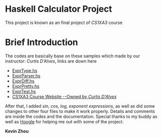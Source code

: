# Haskell Calculator Project

This project is known as an final project of *CS1XA3* course

# Brief Introduction

The codes are basically base on these samples which made by our instructor: *Curtis D'Alves*, links are down here
  - [ExprType.hs](http://www.cas.mcmaster.ca/~dalvescb/Code/ExprType.hs)
  - [ExprParser.hs](http://www.cas.mcmaster.ca/~dalvescb/Code/ExprParser.hs)
  - [ExprDiff.hs](http://www.cas.mcmaster.ca/~dalvescb/Code/ExprDiff.hs)
  - [ExprPretty.hs](http://www.cas.mcmaster.ca/~dalvescb/Code/ExprPretty.hs)
  - [ExprTest.hs](http://www.cas.mcmaster.ca/~dalvescb/Code/ExprTest.hs)
  - [CS1XA3 Course Website --Owned by *Curtis D'Alves*](http://www.cas.mcmaster.ca/~dalvescb/)

After that, I added *sin, cos, log, exponent expressions*, as well as did some changes to other four files to make it work properly. Details and comments are inside the codes and the documentation. Special thanks to my buddy as well as [Hoogle](https://www.haskell.org/hoogle/) for helping me out with some of the project.

**Kevin Zhou**
